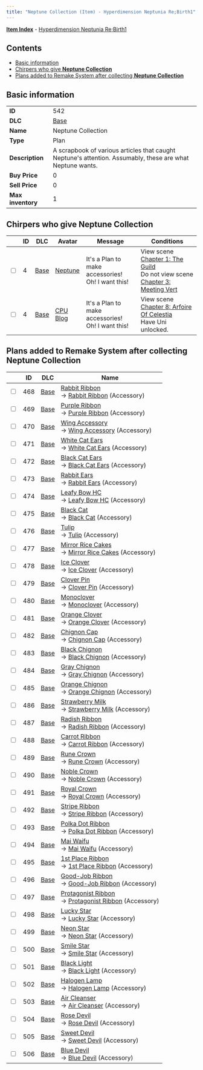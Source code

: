 ```yaml
---
title: "Neptune Collection (Item) - Hyperdimension Neptunia Re;Birth1"
---
```


[**Item Index**](/neptunia/rb1/item/index.html) - [Hyperdimension Neptunia Re;Birth1](/neptunia/rb1)

## Contents

- [Basic information](#basic-information)
- [Chirpers who give **Neptune Collection**](#chirpers-who-give-neptune-collection)
- [Plans added to Remake System after collecting **Neptune Collection**](#plans-added-to-remake-system-after-collecting-neptune-collection)

## Basic information

|   |   |
| -- | -- |
| **ID** | 542 |
| **DLC** | [Base](/neptunia/rb1/dlc/1-base.html) |
| **Name** | Neptune Collection |
| **Type** | Plan |
| **Description** | A scrapbook of various articles that caught Neptune's attention. Assumably,  these are what Neptune wants. |
| **Buy Price** | 0 |
| **Sell Price** | 0 |
| **Max inventory** | 1 |

## Chirpers who give **Neptune Collection**

|    | ID | DLC | Avatar | Message | Conditions |
| -- | -- | --- | ------ | ------- | ---------- |
| <input type="checkbox" id="rb1-chirper-event-1-4" class="trackbox" /> | 4 | [Base](/neptunia/rb1/dlc/1-base.html) | [Neptune](/neptunia/rb1/avatar/1-30-neptune.html) | It's a Plan to make accessories!<br />Oh! I want this! | View scene [Chapter 1: The Guild](/neptunia/rb1/scene/1-109-chapter-1-the-guild.html)<br />Do not view scene [Chapter 3: Meeting Vert](/neptunia/rb1/scene/1-307-chapter-3-meeting-vert.html) |
| <input type="checkbox" id="rb1-chirper-event-1-4" class="trackbox" /> | 4 | [Base](/neptunia/rb1/dlc/1-base.html) | [CPU Blog](/neptunia/rb1/avatar/1-14-cpu-blog.html) | It's a Plan to make accessories!<br />Oh! I want this! | View scene [Chapter 8: Arfoire Of Celestia](/neptunia/rb1/scene/1-801-chapter-8-arfoire-of-celestia.html)<br />Have Uni unlocked. |

## Plans added to Remake System after collecting **Neptune Collection**

|    | ID | DLC | Name |
| -- | -- | --- | ---- |
| <input type="checkbox" id="rb1-remake-1-468" class="trackbox" /> | 468 | [Base](/neptunia/rb1/dlc/1-base.html) | [Rabbit Ribbon](/neptunia/rb1/remake/1-468-rabbit-ribbon.html)<br />→ [Rabbit Ribbon](/neptunia/rb1/item/1-3005-rabbit-ribbon.html) (Accessory) |
| <input type="checkbox" id="rb1-remake-1-469" class="trackbox" /> | 469 | [Base](/neptunia/rb1/dlc/1-base.html) | [Purple Ribbon](/neptunia/rb1/remake/1-469-purple-ribbon.html)<br />→ [Purple Ribbon](/neptunia/rb1/item/1-3006-purple-ribbon.html) (Accessory) |
| <input type="checkbox" id="rb1-remake-1-470" class="trackbox" /> | 470 | [Base](/neptunia/rb1/dlc/1-base.html) | [Wing Accessory](/neptunia/rb1/remake/1-470-wing-accessory.html)<br />→ [Wing Accessory](/neptunia/rb1/item/1-3007-wing-accessory.html) (Accessory) |
| <input type="checkbox" id="rb1-remake-1-471" class="trackbox" /> | 471 | [Base](/neptunia/rb1/dlc/1-base.html) | [White Cat Ears](/neptunia/rb1/remake/1-471-white-cat-ears.html)<br />→ [White Cat Ears](/neptunia/rb1/item/1-3008-white-cat-ears.html) (Accessory) |
| <input type="checkbox" id="rb1-remake-1-472" class="trackbox" /> | 472 | [Base](/neptunia/rb1/dlc/1-base.html) | [Black Cat Ears](/neptunia/rb1/remake/1-472-black-cat-ears.html)<br />→ [Black Cat Ears](/neptunia/rb1/item/1-3009-black-cat-ears.html) (Accessory) |
| <input type="checkbox" id="rb1-remake-1-473" class="trackbox" /> | 473 | [Base](/neptunia/rb1/dlc/1-base.html) | [Rabbit Ears](/neptunia/rb1/remake/1-473-rabbit-ears.html)<br />→ [Rabbit Ears](/neptunia/rb1/item/1-3010-rabbit-ears.html) (Accessory) |
| <input type="checkbox" id="rb1-remake-1-474" class="trackbox" /> | 474 | [Base](/neptunia/rb1/dlc/1-base.html) | [Leafy Bow HC](/neptunia/rb1/remake/1-474-leafy-bow-hc.html)<br />→ [Leafy Bow HC](/neptunia/rb1/item/1-3011-leafy-bow-hc.html) (Accessory) |
| <input type="checkbox" id="rb1-remake-1-475" class="trackbox" /> | 475 | [Base](/neptunia/rb1/dlc/1-base.html) | [Black Cat](/neptunia/rb1/remake/1-475-black-cat.html)<br />→ [Black Cat](/neptunia/rb1/item/1-3012-black-cat.html) (Accessory) |
| <input type="checkbox" id="rb1-remake-1-476" class="trackbox" /> | 476 | [Base](/neptunia/rb1/dlc/1-base.html) | [Tulip](/neptunia/rb1/remake/1-476-tulip.html)<br />→ [Tulip](/neptunia/rb1/item/1-3013-tulip.html) (Accessory) |
| <input type="checkbox" id="rb1-remake-1-477" class="trackbox" /> | 477 | [Base](/neptunia/rb1/dlc/1-base.html) | [Mirror Rice Cakes](/neptunia/rb1/remake/1-477-mirror-rice-cakes.html)<br />→ [Mirror Rice Cakes](/neptunia/rb1/item/1-3014-mirror-rice-cakes.html) (Accessory) |
| <input type="checkbox" id="rb1-remake-1-478" class="trackbox" /> | 478 | [Base](/neptunia/rb1/dlc/1-base.html) | [Ice Clover](/neptunia/rb1/remake/1-478-ice-clover.html)<br />→ [Ice Clover](/neptunia/rb1/item/1-3016-ice-clover.html) (Accessory) |
| <input type="checkbox" id="rb1-remake-1-479" class="trackbox" /> | 479 | [Base](/neptunia/rb1/dlc/1-base.html) | [Clover Pin](/neptunia/rb1/remake/1-479-clover-pin.html)<br />→ [Clover Pin](/neptunia/rb1/item/1-3017-clover-pin.html) (Accessory) |
| <input type="checkbox" id="rb1-remake-1-480" class="trackbox" /> | 480 | [Base](/neptunia/rb1/dlc/1-base.html) | [Monoclover](/neptunia/rb1/remake/1-480-monoclover.html)<br />→ [Monoclover](/neptunia/rb1/item/1-3018-monoclover.html) (Accessory) |
| <input type="checkbox" id="rb1-remake-1-481" class="trackbox" /> | 481 | [Base](/neptunia/rb1/dlc/1-base.html) | [Orange Clover](/neptunia/rb1/remake/1-481-orange-clover.html)<br />→ [Orange Clover](/neptunia/rb1/item/1-3019-orange-clover.html) (Accessory) |
| <input type="checkbox" id="rb1-remake-1-482" class="trackbox" /> | 482 | [Base](/neptunia/rb1/dlc/1-base.html) | [Chignon Cap](/neptunia/rb1/remake/1-482-chignon-cap.html)<br />→ [Chignon Cap](/neptunia/rb1/item/1-3020-chignon-cap.html) (Accessory) |
| <input type="checkbox" id="rb1-remake-1-483" class="trackbox" /> | 483 | [Base](/neptunia/rb1/dlc/1-base.html) | [Black Chignon](/neptunia/rb1/remake/1-483-black-chignon.html)<br />→ [Black Chignon](/neptunia/rb1/item/1-3021-black-chignon.html) (Accessory) |
| <input type="checkbox" id="rb1-remake-1-484" class="trackbox" /> | 484 | [Base](/neptunia/rb1/dlc/1-base.html) | [Gray Chignon](/neptunia/rb1/remake/1-484-gray-chignon.html)<br />→ [Gray Chignon](/neptunia/rb1/item/1-3022-gray-chignon.html) (Accessory) |
| <input type="checkbox" id="rb1-remake-1-485" class="trackbox" /> | 485 | [Base](/neptunia/rb1/dlc/1-base.html) | [Orange Chignon](/neptunia/rb1/remake/1-485-orange-chignon.html)<br />→ [Orange Chignon](/neptunia/rb1/item/1-3023-orange-chignon.html) (Accessory) |
| <input type="checkbox" id="rb1-remake-1-486" class="trackbox" /> | 486 | [Base](/neptunia/rb1/dlc/1-base.html) | [Strawberry Milk](/neptunia/rb1/remake/1-486-strawberry-milk.html)<br />→ [Strawberry Milk](/neptunia/rb1/item/1-3025-strawberry-milk.html) (Accessory) |
| <input type="checkbox" id="rb1-remake-1-487" class="trackbox" /> | 487 | [Base](/neptunia/rb1/dlc/1-base.html) | [Radish Ribbon](/neptunia/rb1/remake/1-487-radish-ribbon.html)<br />→ [Radish Ribbon](/neptunia/rb1/item/1-3026-radish-ribbon.html) (Accessory) |
| <input type="checkbox" id="rb1-remake-1-488" class="trackbox" /> | 488 | [Base](/neptunia/rb1/dlc/1-base.html) | [Carrot Ribbon](/neptunia/rb1/remake/1-488-carrot-ribbon.html)<br />→ [Carrot Ribbon](/neptunia/rb1/item/1-3027-carrot-ribbon.html) (Accessory) |
| <input type="checkbox" id="rb1-remake-1-489" class="trackbox" /> | 489 | [Base](/neptunia/rb1/dlc/1-base.html) | [Rune Crown](/neptunia/rb1/remake/1-489-rune-crown.html)<br />→ [Rune Crown](/neptunia/rb1/item/1-3029-rune-crown.html) (Accessory) |
| <input type="checkbox" id="rb1-remake-1-490" class="trackbox" /> | 490 | [Base](/neptunia/rb1/dlc/1-base.html) | [Noble Crown](/neptunia/rb1/remake/1-490-noble-crown.html)<br />→ [Noble Crown](/neptunia/rb1/item/1-3030-noble-crown.html) (Accessory) |
| <input type="checkbox" id="rb1-remake-1-491" class="trackbox" /> | 491 | [Base](/neptunia/rb1/dlc/1-base.html) | [Royal Crown](/neptunia/rb1/remake/1-491-royal-crown.html)<br />→ [Royal Crown](/neptunia/rb1/item/1-3031-royal-crown.html) (Accessory) |
| <input type="checkbox" id="rb1-remake-1-492" class="trackbox" /> | 492 | [Base](/neptunia/rb1/dlc/1-base.html) | [Stripe Ribbon](/neptunia/rb1/remake/1-492-stripe-ribbon.html)<br />→ [Stripe Ribbon](/neptunia/rb1/item/1-3033-stripe-ribbon.html) (Accessory) |
| <input type="checkbox" id="rb1-remake-1-493" class="trackbox" /> | 493 | [Base](/neptunia/rb1/dlc/1-base.html) | [Polka Dot Ribbon](/neptunia/rb1/remake/1-493-polka-dot-ribbon.html)<br />→ [Polka Dot Ribbon](/neptunia/rb1/item/1-3034-polka-dot-ribbon.html) (Accessory) |
| <input type="checkbox" id="rb1-remake-1-494" class="trackbox" /> | 494 | [Base](/neptunia/rb1/dlc/1-base.html) | [Mai Waifu](/neptunia/rb1/remake/1-494-mai-waifu.html)<br />→ [Mai Waifu](/neptunia/rb1/item/1-3036-mai-waifu.html) (Accessory) |
| <input type="checkbox" id="rb1-remake-1-495" class="trackbox" /> | 495 | [Base](/neptunia/rb1/dlc/1-base.html) | [1st Place Ribbon](/neptunia/rb1/remake/1-495-1st-place-ribbon.html)<br />→ [1st Place Ribbon](/neptunia/rb1/item/1-3037-1st-place-ribbon.html) (Accessory) |
| <input type="checkbox" id="rb1-remake-1-496" class="trackbox" /> | 496 | [Base](/neptunia/rb1/dlc/1-base.html) | [Good-Job Ribbon](/neptunia/rb1/remake/1-496-good-job-ribbon.html)<br />→ [Good-Job Ribbon](/neptunia/rb1/item/1-3038-good-job-ribbon.html) (Accessory) |
| <input type="checkbox" id="rb1-remake-1-497" class="trackbox" /> | 497 | [Base](/neptunia/rb1/dlc/1-base.html) | [Protagonist Ribbon](/neptunia/rb1/remake/1-497-protagonist-ribbon.html)<br />→ [Protagonist Ribbon](/neptunia/rb1/item/1-3039-protagonist-ribbon.html) (Accessory) |
| <input type="checkbox" id="rb1-remake-1-498" class="trackbox" /> | 498 | [Base](/neptunia/rb1/dlc/1-base.html) | [Lucky Star](/neptunia/rb1/remake/1-498-lucky-star.html)<br />→ [Lucky Star](/neptunia/rb1/item/1-3041-lucky-star.html) (Accessory) |
| <input type="checkbox" id="rb1-remake-1-499" class="trackbox" /> | 499 | [Base](/neptunia/rb1/dlc/1-base.html) | [Neon Star](/neptunia/rb1/remake/1-499-neon-star.html)<br />→ [Neon Star](/neptunia/rb1/item/1-3042-neon-star.html) (Accessory) |
| <input type="checkbox" id="rb1-remake-1-500" class="trackbox" /> | 500 | [Base](/neptunia/rb1/dlc/1-base.html) | [Smile Star](/neptunia/rb1/remake/1-500-smile-star.html)<br />→ [Smile Star](/neptunia/rb1/item/1-3043-smile-star.html) (Accessory) |
| <input type="checkbox" id="rb1-remake-1-501" class="trackbox" /> | 501 | [Base](/neptunia/rb1/dlc/1-base.html) | [Black Light](/neptunia/rb1/remake/1-501-black-light.html)<br />→ [Black Light](/neptunia/rb1/item/1-3045-black-light.html) (Accessory) |
| <input type="checkbox" id="rb1-remake-1-502" class="trackbox" /> | 502 | [Base](/neptunia/rb1/dlc/1-base.html) | [Halogen Lamp](/neptunia/rb1/remake/1-502-halogen-lamp.html)<br />→ [Halogen Lamp](/neptunia/rb1/item/1-3046-halogen-lamp.html) (Accessory) |
| <input type="checkbox" id="rb1-remake-1-503" class="trackbox" /> | 503 | [Base](/neptunia/rb1/dlc/1-base.html) | [Air Cleanser](/neptunia/rb1/remake/1-503-air-cleanser.html)<br />→ [Air Cleanser](/neptunia/rb1/item/1-3047-air-cleanser.html) (Accessory) |
| <input type="checkbox" id="rb1-remake-1-504" class="trackbox" /> | 504 | [Base](/neptunia/rb1/dlc/1-base.html) | [Rose Devil](/neptunia/rb1/remake/1-504-rose-devil.html)<br />→ [Rose Devil](/neptunia/rb1/item/1-3049-rose-devil.html) (Accessory) |
| <input type="checkbox" id="rb1-remake-1-505" class="trackbox" /> | 505 | [Base](/neptunia/rb1/dlc/1-base.html) | [Sweet Devil](/neptunia/rb1/remake/1-505-sweet-devil.html)<br />→ [Sweet Devil](/neptunia/rb1/item/1-3050-sweet-devil.html) (Accessory) |
| <input type="checkbox" id="rb1-remake-1-506" class="trackbox" /> | 506 | [Base](/neptunia/rb1/dlc/1-base.html) | [Blue Devil](/neptunia/rb1/remake/1-506-blue-devil.html)<br />→ [Blue Devil](/neptunia/rb1/item/1-3051-blue-devil.html) (Accessory) |